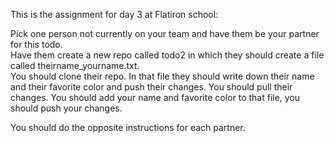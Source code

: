 This is the assignment for day 3 at Flatiron school:

Pick one person not currently on your team and have them be your partner for this todo.  
Have them create a new repo called todo2 in which they should create a file called theirname_yourname.txt.  
You should clone their repo.
In that file they should write down their name and their favorite color and push their changes.
You should pull their changes.
You should add your name and favorite color to that file, you should push your changes.
 
You should do the opposite instructions for each partner.